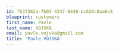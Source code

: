 ```yaml
---
id: f637362a-7b03-4347-8448-bc626c8aa6c8
blueprint: customers
first_name: Pavle
last_name: VOJSKA
email: pavle.vojska@gmail.com
title: 'Pavle VOJSKA'
---
```

